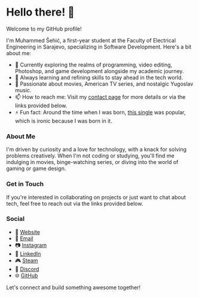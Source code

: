 # Hello there! 👋

Welcome to my GitHub profile!

I'm Muhammed Šehić, a first-year student at the Faculty of Electrical Engineering in Sarajevo, specializing in Software Development. Here's a bit about me:

- 🔭 Currently exploring the realms of programming, video editing, Photoshop, and game development alongside my academic journey.
- 🌱 Always learning and refining skills to stay ahead in the tech world.
- 💬 Passionate about movies, American TV series, and nostalgic Yugoslav music.
- 📫 How to reach me: Visit my [contact page](https://sehic.rf.gd#contact?referral=github) for more details or via the links provided below.
- ⚡ Fun fact: Around the time when I was born, [this single](https://youtu.be/4XvoXmcmVyQ) was popular, which is ironic because I was born in it.

### About Me

I'm driven by curiosity and a love for technology, with a knack for solving problems creatively. When I'm not coding or studying, you'll find me indulging in movies, binge-watching series, or diving into the world of gaming or game design.

### Get in Touch

If you're interested in collaborating on projects or just want to chat about tech, feel free to reach out via the links provided below.

### Social
- 🔗 [Website](https://sehic.rf.gd/?referral=github)
- 📧 [Email](mailto:sehicmuhammed7@proton.me)
- 📷 [Instagram](https://www.instagram.com/m.shc28/)
- 💼 [LinkedIn](https://www.linkedin.com/in/muhammed-šehić-31a7b6175/)
- 🎮 [Steam](https://steamcommunity.com/id/muxbh28)
- 💬 [Discord](https://discord.com/users/455800304059809803)
- 🌐 [GitHub](https://github.com/MuxBH28)

Let's connect and build something awesome together!
